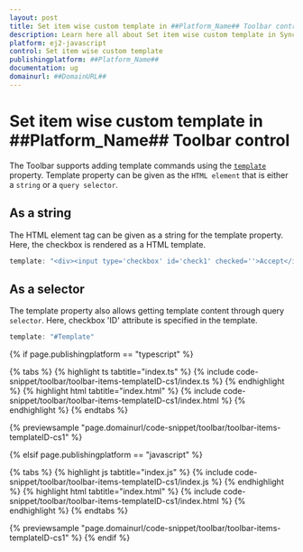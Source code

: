 ```yaml
---
layout: post
title: Set item wise custom template in ##Platform_Name## Toolbar control | Syncfusion
description: Learn here all about Set item wise custom template in Syncfusion ##Platform_Name## Toolbar control of Syncfusion Essential JS 2 and more.
platform: ej2-javascript
control: Set item wise custom template 
publishingplatform: ##Platform_Name##
documentation: ug
domainurl: ##DomainURL##
---
```


# Set item wise custom template in ##Platform_Name## Toolbar control

The Toolbar supports adding template commands using the [`template`](../../api/toolbar/item#template) property. Template property can be given as the `HTML element` that is either a `string`  or a `query selector`.

## As a string

The HTML element tag can be given as a string for the template property. Here, the checkbox is rendered as a HTML template.

```ts
template: "<div><input type='checkbox' id='check1' checked=''>Accept</input></div>"

```

## As a selector

The template property also allows getting template content through query `selector`. Here, checkbox 'ID' attribute is specified in the template.

```ts
template: "#Template"

```

{% if page.publishingplatform == "typescript" %}

 {% tabs %}
{% highlight ts tabtitle="index.ts" %}
{% include code-snippet/toolbar/toolbar-items-templateID-cs1/index.ts %}
{% endhighlight %}
{% highlight html tabtitle="index.html" %}
{% include code-snippet/toolbar/toolbar-items-templateID-cs1/index.html %}
{% endhighlight %}
{% endtabs %}
        
{% previewsample "page.domainurl/code-snippet/toolbar/toolbar-items-templateID-cs1" %}

{% elsif page.publishingplatform == "javascript" %}

{% tabs %}
{% highlight js tabtitle="index.js" %}
{% include code-snippet/toolbar/toolbar-items-templateID-cs1/index.js %}
{% endhighlight %}
{% highlight html tabtitle="index.html" %}
{% include code-snippet/toolbar/toolbar-items-templateID-cs1/index.html %}
{% endhighlight %}
{% endtabs %}

{% previewsample "page.domainurl/code-snippet/toolbar/toolbar-items-templateID-cs1" %}
{% endif %}